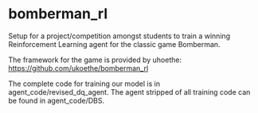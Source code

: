 # bomberman_rl
Setup for a project/competition amongst students to train a winning Reinforcement Learning agent for the classic game Bomberman.

The framework for the game is provided by uhoethe: https://github.com/ukoethe/bomberman_rl

The complete code for training our model is in agent_code/revised_dq_agent. The agent stripped of all training code can be found in agent_code/DBS.
